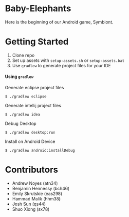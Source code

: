 Baby-Elephants
==============
Here is the beginning of our Android game, Symbiont.

Getting Started
===============

1. Clone repo
2. Set up assets with `setup-assets.sh` or `setup-assets.bat`
3. Use `gradlew` to generate project files for your IDE

#### Using `gradlew`

Generate eclipse project files

    $ ./gradlew eclipse

Generate intellij project files

    $ ./gradlew idea
    
Debug Desktop

    $ ./gradlew desktop:run

Install on Android Device

    $ ./gradlew android:installDebug

Contributors
============
 - Andrew Noyes (atn34)
 - Benjamin Hennessy (bch46)
 - Emily Skrutskie (eas298)
 - Hammad Malik (hhm38)
 - Josh Sun (qs44)
 - Shuo Xiong (sx78)
